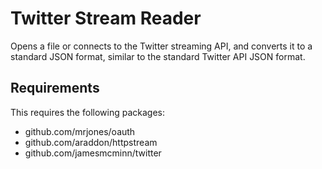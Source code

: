 # Twitter Stream Reader
Opens a file or connects to the Twitter streaming API, and converts it to a 
standard JSON format, similar to the standard Twitter API JSON format.

## Requirements 
This requires the following packages:
 - github.com/mrjones/oauth
 - github.com/araddon/httpstream
 - github.com/jamesmcminn/twitter